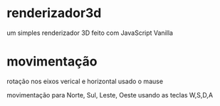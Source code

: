 # renderizador3d

um simples renderizador 3D feito com JavaScript Vanilla

# movimentação 

rotação nos eixos verical e horizontal usado o mause

movimentação para Norte, Sul, Leste, Oeste usando as teclas W,S,D,A

